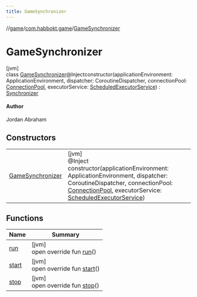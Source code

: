 ```yaml
---
title: GameSynchronizer
---
```

//[game](../../../index.html)/[com.habbokt.game](../index.html)/[GameSynchronizer](index.html)



# GameSynchronizer



[jvm]\
class [GameSynchronizer](index.html)@Injectconstructor(applicationEnvironment: ApplicationEnvironment, dispatcher: CoroutineDispatcher, connectionPool: [ConnectionPool](../-connection-pool/index.html), executorService: [ScheduledExecutorService](https://docs.oracle.com/javase/8/docs/api/java/util/concurrent/ScheduledExecutorService.html)) : [Synchronizer](../../../../api/api/com.habbokt.api.threading/-synchronizer/index.html)

#### Author



Jordan Abraham



## Constructors


| | |
|---|---|
| [GameSynchronizer](-game-synchronizer.html) | [jvm]<br>@Inject<br>constructor(applicationEnvironment: ApplicationEnvironment, dispatcher: CoroutineDispatcher, connectionPool: [ConnectionPool](../-connection-pool/index.html), executorService: [ScheduledExecutorService](https://docs.oracle.com/javase/8/docs/api/java/util/concurrent/ScheduledExecutorService.html)) |


## Functions


| Name | Summary |
|---|---|
| [run](run.html) | [jvm]<br>open override fun [run](run.html)() |
| [start](start.html) | [jvm]<br>open override fun [start](start.html)() |
| [stop](stop.html) | [jvm]<br>open override fun [stop](stop.html)() |


